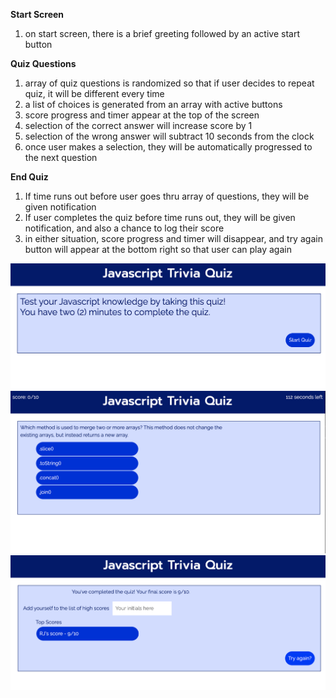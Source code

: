 **Start Screen**
1. on start screen, there is a brief greeting followed by an active start button

**Quiz Questions**
1. array of quiz questions is randomized so that if user decides to repeat quiz, it will be different every time
1. a list of choices is generated from an array with active buttons
1. score progress and timer appear at the top of the screen
1. selection of the correct answer will increase score by 1
1. selection of the wrong answer will subtract 10 seconds from the clock
1. once user makes a selection, they will be automatically progressed to the next question

**End Quiz**
1. If time runs out before user goes thru array of questions, they will be given notification
1. If user completes the quiz before time runs out, they will be given notification, and also a chance to log their score
1. in either situation, score progress and timer will disappear, and try again button will appear at the bottom right so that user can play again

![start screen](Assets/start.png)
![question screen](Assets/question.png)
![end screen](Assets/end.png)